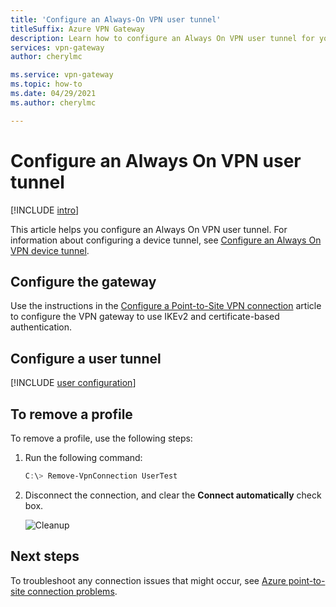 ```yaml
---
title: 'Configure an Always-On VPN user tunnel'
titleSuffix: Azure VPN Gateway
description: Learn how to configure an Always On VPN user tunnel for your VPN gateway.
services: vpn-gateway
author: cherylmc

ms.service: vpn-gateway
ms.topic: how-to
ms.date: 04/29/2021
ms.author: cherylmc

---
```

# Configure an Always On VPN user tunnel

[!INCLUDE [intro](../../includes/vpn-gateway-vwan-always-on-intro.md)]

This article helps you configure an Always On VPN user tunnel. For information about configuring a device tunnel, see [Configure an Always On VPN device tunnel](vpn-gateway-howto-always-on-device-tunnel.md).

## Configure the gateway

 Use the instructions in the [Configure a Point-to-Site VPN connection](vpn-gateway-howto-point-to-site-resource-manager-portal.md) article to configure the VPN gateway to use IKEv2 and certificate-based authentication.

## Configure a user tunnel

[!INCLUDE [user configuration](../../includes/vpn-gateway-vwan-always-on-user.md)]

## To remove a profile

To remove a profile, use the following steps:

1. Run the following command:

   ```powershell
   C:\> Remove-VpnConnection UserTest  
   ```

1. Disconnect the connection, and clear the **Connect automatically** check box.

   ![Cleanup](./media/vpn-gateway-howto-always-on-user-tunnel/disconnect.jpg)

## Next steps

To troubleshoot any connection issues that might occur, see [Azure point-to-site connection problems](vpn-gateway-troubleshoot-vpn-point-to-site-connection-problems.md).
